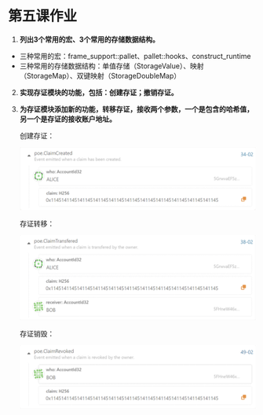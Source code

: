 # 第五课作业

1. **列出3个常用的宏、3个常用的存储数据结构。**
   
* 三种常用的宏：frame_support::pallet、pallet::hooks、construct_runtime
* 三种常用的存储数据结构：单值存储（StorageValue）、映射（StorageMap）、双键映射（StorageDoubleMap）
   
2. **实现存证模块的功能，包括：创建存证；撤销存证。**
   
   

3. **为存证模块添加新的功能，转移存证，接收两个参数，一个是包含的哈希值，另一个是存证的接收账户地址。**
   
   
   
   创建存证：
   
   ![createClaim](./imgs/createClaim.png)
   
   存证转移：
   
   ![transferClaim](./imgs/transferClaim.png)
   
   存证销毁：
   
   ![revokeClaim](./imgs/revokeClaim.png)



